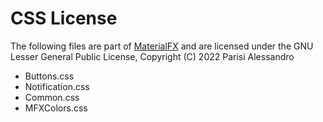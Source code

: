 # CSS License

The following files are part of [MaterialFX](https://github.com/palexdev/MaterialFX) and are licensed under the GNU Lesser General Public License, Copyright (C) 2022 Parisi Alessandro

- Buttons.css
- Notification.css
- Common.css
- MFXColors.css
